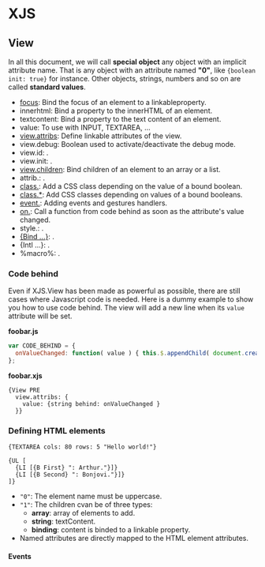 # XJS
## View
In all this document, we will call __special object__ any object with an implicit attribute name.
That is any object with an attribute named __"0"__, like `{boolean init: true}` for instance.
Other objects, strings, numbers and so on are called __standard values__.

* [focus](xjs.view.focus.md): Bind the focus of an element to a linkableproperty.
* innerhtml: Bind a property to the innerHTML of an element.
* textcontent: Bind a property to the text content of an element.
* value: To use with INPUT, TEXTAREA, ...
* [view.attribs](xjs.view.view.attribs.md): Define linkable attributes of the view.
* view.debug: Boolean used to activate/deactivate the debug mode.
* view.id: .
* view.init: .
* [view.children](xjs.view.view.children.md): Bind children of an element to an array or a list.
* attrib.<names>: .
* [class.<names>](xjs.view.class): Add a CSS class depending on the value of a bound boolean.
* [class.*](xjs.view.class): Add CSS classes depending on values of a bound booleans.
* [event.<event-name>](xjs.view.event.md): Adding events and gestures handlers.
* [on.<attrib-name>](xjs.view.on.md): Call a function from code behind as soon as the attribute's value changed.
* style.<name>: .
* [{Bind ...}](xjs.view.bind.md): .
* {Intl ...}: .
* %macro%: .

### Code behind
Even if XJS.View has been made as powerful as possible, there are still cases where Javascript code is needed.
Here is a dummy example to show you how to use code behind. The view will add a new line when its `value` attribute will be set.

__foobar.js__
```js
var CODE_BEHIND = {
  onValueChanged: function( value ) { this.$.appendChild( document.createTextNode( value + "\n" ) ); }
};
```

__foobar.xjs__
```
{View PRE
  view.attribs: {
    value: {string behind: onValueChanged }
  }}
```


### Defining HTML elements
```
{TEXTAREA cols: 80 rows: 5 "Hello world!"}
```

```
{UL [
  {LI [{B First} ": Arthur."}]}
  {LI [{B Second} ": Bonjovi."}]}
]}
```

* `"0"`: The element name must be uppercase.
* `"1"`: The children cvan be of three types:
    * __array__: array of elements to add.
    * __string__: textContent.
    * __binding__: content is binded to a linkable property.
* Named attributes are directly mapped to the HTML element attributes.

#### Events

